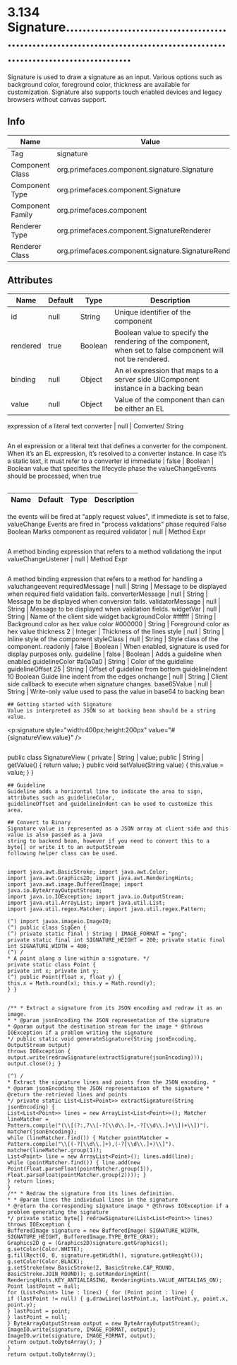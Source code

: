 # 3.134 Signature..........................................................................................................................

Signature is used to draw a signature as an input. Various options such as background color,
foreground color, thickness are available for customization. Signature also supports touch enabled
devices and legacy browsers without canvas support.

## Info

| Name | Value |
| - | - |
| Tag | signature
| Component Class | org.primefaces.component.signature.Signature
| Component Type | org.primefaces.component.Signature
| Component Family | org.primefaces.component |
| Renderer Type | org.primefaces.component.SignatureRenderer
| Renderer Class | org.primefaces.component.signature.SignatureRenderer

## Attributes

| Name | Default | Type | Description | 
| --- | --- | --- | --- |
id | null | String | Unique identifier of the component
rendered | true | Boolean | Boolean value to specify the rendering of the component, when set to false component will not be rendered.
binding | null | Object | An el expression that maps to a server side UIComponent instance in a backing bean
value | null | Object | Value of the component than can be either an EL
expression of a literal text
converter | null | Converter/
String
```
```
An el expression or a literal text that defines a
converter for the component. When it’s an EL
expression, it’s resolved to a converter instance. In
case it’s a static text, it must refer to a converter id
immediate | false | Boolean | Boolean value that specifies the lifecycle phase the
valueChangeEvents should be processed, when true
```

```
| Name | Default | Type | Description | 
| --- | --- | --- | --- |
the events will be fired at "apply request values", if
immediate is set to false, valueChange Events are
fired in "process validations"
phase
required False Boolean Marks component as required
validator | null | Method
Expr
```
```
A method binding expression that refers to a
method validationg the input
valueChangeListener | null | Method
Expr
```
```
A method binding expression that refers to a
method for handling a valuchangeevent
requiredMessage | null | String | Message to be displayed when required field
validation fails.
converterMessage | null | String | Message to be displayed when conversion fails.
validatorMessage | null | String | Message to be displayed when validation fields.
widgetVar | null | String | Name of the client side widget
backgroundColor #ffffff | String | Background color as hex value
color #000000 | String | Foreground color as hex value
thickness 2 | Integer | Thickness of the lines
style | null | String | Inline style of the component
styleClass | null | String | Style class of the component.
readonly | false | Boolean | When enabled, signature is used for display
purposes only.
guideline | false | Boolean | Adds a guideline when enabled
guidelineColor #a0a0a0 | String | Color of the guideline
guidelineOffset 25 | String | Offset of guideline from bottom
guidelineIndent 10 Boolean Guide line indent from the edges
onchange | null | String | Client side callback to execute when signature
changes.
base65Value | null | String | Write-only value used to pass the value in base64
to backing bean
```
## Getting started with Signature
Value is interpreted as JSON so at backing bean should be a string value.

```
<p:signature style="width:400px;height:200px" value="#{signatureView.value}" />
```

```
public class SignatureView {
private | String | value;
public | String | getValue() {
return value;
}
public void setValue(String value) {
this.value = value;
}
}
```
## Guideline
Guideline adds a horizontal line to indicate the area to sign, attributes such as guidelineColor,
guidelineOffset and guidelineIndent can be used to customize this area.

## Convert to Binary
Signature value is represented as a JSON array at client side and this value is also passed as a java
string to backend bean, however if you need to convert this to a byte[] or write it to an outputStream
following helper class can be used.


import java.awt.BasicStroke; import java.awt.Color;
import java.awt.Graphics2D; import java.awt.RenderingHints;
import java.awt.image.BufferedImage; import java.io.ByteArrayOutputStream;
import java.io.IOException; import java.io.OutputStream;
import java.util.ArrayList; import java.util.List;
import java.util.regex.Matcher; import java.util.regex.Pattern;

(^) import javax.imageio.ImageIO;
(^) public class SigGen {
(^) private static final | String | IMAGE_FORMAT = "png";
private static final int SIGNATURE_HEIGHT = 200; private static final int SIGNATURE_WIDTH = 400;
(^) /
* A point along a line within a signature. */
private static class Point {
private int x; private int y;
(^) public Point(float x, float y) {
this.x = Math.round(x); this.y = Math.round(y);
} }


/** * Extract a signature from its JSON encoding and redraw it as an image.
* * @param jsonEncoding the JSON representation of the signature
* @param output the destination stream for the image * @throws IOException if a problem writing the signature
*/ public static void generateSignature(String jsonEncoding, OutputStream output)
throws IOException { output.write(redrawSignature(extractSignature(jsonEncoding)));
output.close(); }

(^) /
* Extract the signature lines and points from the JSON encoding. *
* @param jsonEncoding the JSON representation of the signature * @return the retrieved lines and points
*/ private static List<List<Point>> extractSignature(String jsonEncoding) {
List<List<Point>> lines = new ArrayList<List<Point>>(); Matcher lineMatcher =
Pattern.compile("(\\[(?:,?\\[-?[\\d\\.]+,-?[\\d\\.]+\\])+\\])"). matcher(jsonEncoding);
while (lineMatcher.find()) { Matcher pointMatcher =
Pattern.compile("\\[(-?[\\d\\.]+),(-?[\\d\\.]+)\\]"). matcher(lineMatcher.group(1));
List<Point> line = new ArrayList<Point>(); lines.add(line);
while (pointMatcher.find()) { line.add(new Point(Float.parseFloat(pointMatcher.group(1)),
Float.parseFloat(pointMatcher.group(2)))); }
} return lines;
}
/** * Redraw the signature from its lines definition.
* * @param lines the individual lines in the signature
* @return the corresponding signature image * @throws IOException if a problem generating the signature
*/ private static byte[] redrawSignature(List<List<Point>> lines) throws IOException {
BufferedImage signature = new BufferedImage( SIGNATURE_WIDTH, SIGNATURE_HEIGHT, BufferedImage.TYPE_BYTE_GRAY);
Graphics2D g = (Graphics2D)signature.getGraphics(); g.setColor(Color.WHITE);
g.fillRect(0, 0, signature.getWidth(), signature.getHeight()); g.setColor(Color.BLACK);
g.setStroke(new BasicStroke(2, BasicStroke.CAP_ROUND, BasicStroke.JOIN_ROUND)); g.setRenderingHint(
RenderingHints.KEY_ANTIALIASING, RenderingHints.VALUE_ANTIALIAS_ON); Point lastPoint = null;
for (List<Point> line : lines) { for (Point point : line) {
if (lastPoint != null) { g.drawLine(lastPoint.x, lastPoint.y, point.x, point.y);
} lastPoint = point;
} lastPoint = null;
} ByteArrayOutputStream output = new ByteArrayOutputStream();
ImageIO.write(signature, IMAGE_FORMAT, output); ImageIO.write(signature, IMAGE_FORMAT, output);
return output.toByteArray(); }
}
return output.toByteArray();

